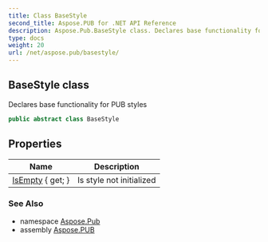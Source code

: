 ```yaml
---
title: Class BaseStyle
second_title: Aspose.PUB for .NET API Reference
description: Aspose.Pub.BaseStyle class. Declares base functionality for PUB styles
type: docs
weight: 20
url: /net/aspose.pub/basestyle/
---
```

## BaseStyle class

Declares base functionality for PUB styles

```csharp
public abstract class BaseStyle
```

## Properties

| Name | Description |
| --- | --- |
| [IsEmpty](../../aspose.pub/basestyle/isempty/) { get; } | Is style not initialized |

### See Also

* namespace [Aspose.Pub](../../aspose.pub/)
* assembly [Aspose.PUB](../../)


